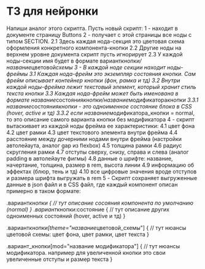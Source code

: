 # ТЗ для нейронки

Напиши аналог этого скрипта. Пусть новый скрипт:
1 - находит в документе страницу Buttons
2 - получает с этой страницы все ноды с типом SECTION.
2.1 Здесь каждая нода-секция это цветовая схема оформления конкретного компонента-кнопки
2.2 Другие ноды на верхнем уровне документа скрипт пусть игнорирует
2.3 У каждой ноды-секции имя будет в формате вариант*кнопки/название*цветовой*схемы
3 - В каждой ноде секции находит ноды-фреймы
3.1 Каждая нода-фрейм это экземпляр состояния кнопки. Сам фрейм описывает контейнер кнопки (фон, рамка и тд)
3.2 Внутри каждой ноды-фрейма лежит текстовый элемент, который хранит стиль текста кнопки
3.3 Каждая нода-фрейм может быть именована в формате название*состояния*кнопки/название*модификатора*кнопки
3.3.1 название*состояния*кнопки - это одноименное состояние блока в СSS (hover, active и тд)
3.3.2 если название*модификатора_кнопки = normal, то это описание самого варианта кнопки без модификатора
4 - скрипт вытаскивает из каждой ноды фрейма ее характеристики:
4.1 цвет фона
4.2 цвет рамки
4.3 цвет текстового элемента внутри фрейма
4.4 расстояние между дочерними нодами внутри фрейма (настройки автолейаута, аналог gap из flexbox)
4.5 толщина рамки
4.6 радиус скругления рамки
4.7 отступы сверху, снизу, справа и слева (аналог padding в автолейауте фигмы)
4.8 данные о шрифте: название, начертание, толщина, размер в rem, высота линии
4.9 информацию об эффектах (блюр, тень и тд)
4.10 все цифровые значения вроде отступов и размера шрифта выгружать в rem
5 - Скрипт сохраняет выгруженные данные в json файл и в CSS файл, где каждый компонент описан примерно в таком формате:

.вариант*кнопки {
// тут описание сосояния компонента по умолчанию (normal)
}
.вариант*кнопки:состояние {
// тут описание других одноименных состояний (hover, active и тд)
}

.вариант*кнопки[theme="название*цветовой_схемы"] {
// тут нюансы цветовой схемы: цвет фона, цвет рамки, цвет текста
}

.вариант_кнопки[mod="название модификатора"] {
// тут нюансы модификатора. например для увеличенной кнопки это свои увеличенные отступы и размер текста
}
